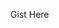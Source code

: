 Gist Here
<script src="https://gist.github.com/krsamir/0212c64099d1f02764027a8ab07b3629.js"></script>